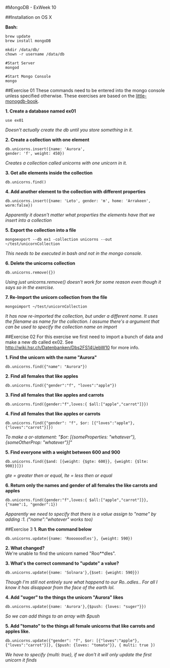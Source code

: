 #MongoDB - ExWeek 10

##Installation on OS X

**Bash:**

	brew update
	brew install mongoDB
	
	mkdir /data/db/
	chown -r username /data/db
	
	#Start Server
	mongod
	
	#Start Mongo Console
	mongo
	
##Exercise 01
These commands need to be entered into the mongo console unless specified otherwise. These exercises are based on the [little-monogdb-book](https://github.com/karlseguin/the-little-mongodb-book/blob/master/en/mongodb.markdown).

**1. Create a database named ex01**

	use ex01
*Doesn't actually create the db until you store something in it.*

**2. Create a collection with one element**

	db.unicorns.insert({name: 'Aurora',
    gender: 'f', weight: 450})
*Creates a collection called unicorns with one unicorn in it.*

**3. Get alle elements inside the collection**
	
	db.unicorns.find()
	
**4. Add another element to the collection with different properties**

	db.unicorns.insert({name: 'Leto', gender: 'm', home: 'Arrakeen', worm:false})
*Apparently it doesn't matter what properties the elements have that we insert into a collection*

**5. Export the collection into a file**

	mongoexport --db ex1 -collection unicorns --out ~/test/unicornCollection
*This needs to be executed in bash and not in the mongo console.*

**6. Delete the unicorns collection**

	db.unicorns.remove({})
*Using just unicorns.remove() doesn't work for some reason even though it says so in the exercise.*

**7. Re-Import the unicorn collection from the file**

	mongoimport ~/test/unicornCollection
*It has now re-imported the collection, but under a different name. It uses the filename as name for the collection. I assume there's a argument that can be used to specify the collection name on import*

##Exercise 02
For this exercise we first need to import a bunch of data and make a new db called ex02. See http://wiki.hsr.ch/Datenbanken/Dbs2FS14UebW10 for more info.

**1. Find the unicorn with the name "Aurora"**

	db.unicorns.find({"name": "Aurora"})

**2. Find all females that like apples**
	
	db.unicorns.find({"gender":"f", "loves":"apple"})
	
**3. Find all females that like apples and carrots**
	
	db.unicorns.find({gender:"f",loves:{ $all:["apple","carrot"]}})
	
**4. Find all females that like apples or carrots**

	db.unicorns.find({"gender": "f", $or: [{"loves":"apple"}, {"loves":"carrot"}]})
*To make a or-statement: "$or: [{someProperties: "whatever"}, {someOtherProp: "whatever"}]"*
	
**5. Find everyone with a weight between 600 and 900**

	db.unicorns.find({$and: [{weight: {$gte: 600}}, {weight: {$lte: 900}}]})
*gte = greater then or equal, lte = less then or equal*

**6. Return only the names and gender of all females the like carrots and apples**

	db.unicorns.find({gender:"f",loves:{ $all:["apple","carrot"]}}, {"name":1, "gender":1})
*Apparently we need to specify that there is a value assign to "name" by adding :1. ("name":"whatever" works too)*

##Exercise 3
**1. Run the command below**

	db.unicorns.update({name: 'Roooooodles'}, {weight: 590})

**2. What changed?**  
We're unable to find the unicorn named "Roo**dles".

**3. What's the correct command to "update" a value?**

	db.unicorns.update({name: 'Solnara'},{$set: {weight: 590}})
*Though I'm still not entirely sure what happend to our Ro..odles.. For all I know it has disappear from the face of the earth lol.*

**4. Add "suger" to the things the unicorn "Aurora" likes**

	db.unicorns.update({name: 'Aurora'},{$push: {loves: "suger"}})
*So we can add things to an array with $push*

**5. Add "tomato" to the things all female unicorns that like carrots and apples like.**

	db.unicorns.update({"gender": "f", $or: [{"loves":"apple"}, {"loves":"carrot"}]}, {$push: {loves: "tomato"}}, { multi: true })
*We have to specify {multi: true}, if we don't it will only update the first unicorn it finds*

